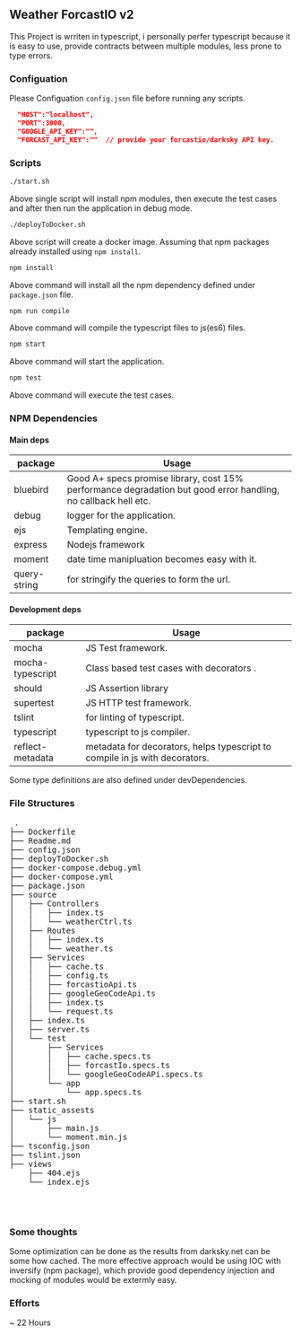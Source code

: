 ## Weather ForcastIO v2

This Project is wrriten in typescript, i personally perfer typescript because it is easy to use, provide
contracts between multiple modules, less prone to type errors.

### Configuation

Please Configuation `config.json` file before running any scripts.
```json
  "HOST":"localhost",
  "PORT":3000,
  "GOOGLE_API_KEY":"",
  "FORCAST_API_KEY":""  // provide your forcastio/darksky API key.
```
### Scripts

```bash
./start.sh
```
Above single script will install npm modules, then execute the test cases and after then run the application in debug mode.

```bash
./deployToDocker.sh
```
Above script will create a docker image. Assuming that npm packages already installed using `npm install`.

```bash
npm install
```
Above command will install all the npm dependency defined under `package.json` file.

```bash
npm run compile
```
Above command will compile the typescript files to js(es6) files.

```bash
npm start
```
Above command will start the application.

```bash
npm test
```
Above command will execute the test cases.



### NPM Dependencies

#### Main deps

package   | Usage
---       | ---
bluebird  | Good A+ specs promise library, cost 15% performance degradation but good error handling, no callback hell etc.
debug     | logger for the application.
ejs       | Templating engine.
express   | Nodejs framework
moment    | date time manipluation becomes easy with it.
query-string | for stringify the queries to form the url.

#### Development deps

package   | Usage
---       | ---
mocha     | JS Test framework.
mocha-typescript     | Class based test cases with decorators .
should    | JS Assertion library
supertest | JS HTTP test framework.
tslint    | for linting of typescript.
typescript | typescript to js compiler.
reflect-metadata | metadata for decorators, helps typescript to compile in js with decorators.

Some type definitions are also defined under devDependencies.

### File Structures
<pre>
 .
├── Dockerfile
├── Readme.md
├── config.json
├── deployToDocker.sh
├── docker-compose.debug.yml
├── docker-compose.yml
├── package.json
├── source
│   ├── Controllers
│   │   ├── index.ts
│   │   └── weatherCtrl.ts
│   ├── Routes
│   │   ├── index.ts
│   │   └── weather.ts
│   ├── Services
│   │   ├── cache.ts
│   │   ├── config.ts
│   │   ├── forcastioApi.ts
│   │   ├── googleGeoCodeApi.ts
│   │   ├── index.ts
│   │   └── request.ts
│   ├── index.ts
│   ├── server.ts
│   └── test
│       ├── Services
│       │   ├── cache.specs.ts
│       │   ├── forcastIo.specs.ts
│       │   └── googleGeoCodeAPi.specs.ts
│       └── app
│           └── app.specs.ts
├── start.sh
├── static_assests
│   └── js
│       ├── main.js
│       └── moment.min.js
├── tsconfig.json
├── tslint.json
├── views
    ├── 404.ejs
    └── index.ejs



</pre>


### Some thoughts
Some optimization can be done as the results from darksky.net can be some how cached.
The more effective approach would be using IOC with inversify (npm package), which provide
good dependency injection and mocking of modules would be extermly easy.


### Efforts
~ 22 Hours
